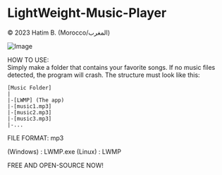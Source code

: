# LightWeight-Music-Player
© 2023 Hatim B. (Morocco/المغرب)

![Image](https://github.com/hatimaxis/LightWeight-Music-Player/blob/main/screenshot.png)

HOW TO USE: <br>
	Simply make a folder that contains your favorite songs.
	If no music files detected, the program will crash.
	The structure must look like this:

	[Music Folder]
	|
	|-[LWMP] (The app)
	|-[music1.mp3]
	|-[music2.mp3]
	|-[music3.mp3]
	|-...

FILE FORMAT: mp3

(Windows) : LWMP.exe
(Linux) : LWMP

FREE AND OPEN-SOURCE NOW!
